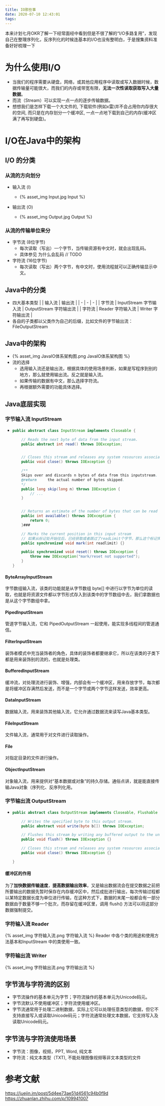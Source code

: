```yaml
---
title: IO那些事
date: 2020-07-10 12:43:01
tags:
---
```


本来计划七月OKR了解一下经常面经中看到但是不很了解的“I/O多路复用”，发现自己在整理序列化，反序列化的时候连基本的I/O也没有整明白，于是搜集资料准备好好梳理一下

# 为什么使用I/O
* 当我们的程序需要从硬盘，网络，或其他应用程序中读取或写入数据时候，数据传输量可能很大，而我们的内存或带宽有限，**无法一次性读取获取写入大量数据**。
* 而流（Stream）可以实现一点一点的逐步传输数据。
* 想想我们是怎样下载一个大文件的, 下载软件(例如x雷)并不会占用你内存很大的空间, 而只是在内存划分一个缓冲区, 一点一点地下载到自己的内存(缓冲区满了再写到硬盘)。

# I/O在Java中的架构
## I/O 的分类
### 从流的方向划分
* 输入流 (I)

    * 
        {% asset_img Input.jpg Input %}
* 输出流 (O)

    * 
        {% asset_img Output.jpg Output %}
### 从流的传输单位来分
* 字节流 (8位字节)
    * 每次读取（写出）一个字节，当传输资源有中文时，就会出现乱码。
    * 具体参见 为什么会乱码 // TODO
* 字符流 (16位字节)
    * 每次读取（写出）两个字节，有中文时，使用流程就可以正确传输显示中文。
## Java中的分类
* 四大基本类型
    | | 输入流 | 输出流 | 
    | - | - | - |
    | 字节流 | InputStream 字节输入流 | OutputStream 字符输出流 |
    | 字符流 | Reader 字符输入流 | Writer 字符输出流 | 
* 各自的子类都以父类作为自己的后缀，比如文件的字节输出流：FileOutputStream
## Java中的架构
* {% asset_img JavaIO体系架构图.png JavaIO体系架构图 %}
* 流的选择
    * 选用输入流还是输出流，根据具体的使用场景判断，如果是写程序到别的地方，那么就使用输出流。反之就是输入流。
    * 如果传输的数据有中文，那么选择字符流。
    * 再根据额外需要的功能具体选择。
## Java底层实现
### 字节输入流 InputStream
* 
    ```Java
    public abstract class InputStream implements Closeable {

        // Reads the next byte of data from the input stream.
        public abstract int read() throws IOException;


        // Closes this stream and releases any system resources associated with it.
        public void close() throws IOException {}

        /**
        Skips over and discards n bytes of data from this inputstream.
        @return     the actual number of bytes skipped.
        */
        public long skip(long n) throws IOException {
            // ...
        }


        // Returns an estimate of the number of bytes that can be read (or skipped over) from this input stream without blocking by the next invocation of a method for this input stream.
        public int available() throws IOException {
            return 0;
        }###

        // Marks the current position in this input stream
        // 如果从标记处开始往后，已经获取或者跳过了readLimit个字节，那么这个标记失效，不允许再重新通过reset回到这个位置。
        public synchronized void mark(int readlimit) {}

        public synchronized void reset() throws IOException {
            throw new IOException("mark/reset not supported");
        }
    }
    ```
#### ByteArrayInputStream
字节数组输入流，该类的功能就是从字节数组 byte[] 中进行以字节为单位的读取，也就是将资源文件都以字节形式存入到该类中的字节数组中去，我们拿数据也是从这个字节数组中拿。
#### PipedInputStream
管道字节输入流，它和 PipedOutputStream 一起使用，能实现多线程间的管道通信。
#### FilterInputStream
装饰者模式中充当装饰者的角色，具体的装饰者都要继承它，所以在该类的子类下都是用来装饰别的流的，也就是处理类。
#### BufferedInputStream
缓冲流，对处理流进行装饰、增强，内部会有一个缓冲区，用来存放字节，每次都是将缓冲区存满然后发送，而不是一个字节或两个字节这样发送，效率更高。
#### DataInputStream
数据输入流，用来装饰其他输入流，它允许通过数据流来读写Java基本类型。
#### FileInputStream
文件输入流，通常用于对文件进行读取操作。
#### File
对指定目录的文件进行操作。
#### ObjectInputStream
对象输入流，用来提供对“基本数据或对象”的持久存储。通俗点讲，就是能直接传输Java对象（序列化、反序列化用。
### 字节输出流 OutputStream
* 
    ```Java
    public abstract class OutputStream implements Closeable, Flushable {

        // Writes the specified byte to this output stream.
        public abstract void write(byte b[]) throws IOException;

        // Flushes this stream by writing any buffered output to the underlying stream.
        public void flush() throws IOException {}

        // Closes this stream and releases any system resources associated with it.
        public void close() throws IOException {}

    }
    ```
#### 缓冲区的作用
为了**加快数据传输速度**，**提高数据输出效率**，又是输出数据流会在提交数据之前把所要输出的数据先暂时保存在内存缓冲区中，然后成批进行输出，每次传输过程都以某特定数据长度为单位进行传输，在这种方式下，数据的末尾一般都会有一部分数据由于数量不够一个批次，而存留在缓冲区里，调用 flush() 方法可以将这部分数据强制提交。

### 字符输入流 Reader
{% asset_img 字符输入流.png 字符输入流 %}
Reader 中各个类的用途和使用方法基本和InputStream 中的类使用一致。

### 字符输出流 Writer
{% asset_img 字符输出流.png 字符输出流 %}

## 字节流与字符流的区别
* 字节流操作的基本单元为字节；字符流操作的基本单元为Unicode码元。
* 字节流默认不使用缓冲区；字符流使用缓冲区。
* 字节流通常用于处理二进制数据，实际上它可以处理任意类型的数据，但它不支持直接写入或读取Unicode码元；字符流通常处理文本数据，它支持写入及读取Unicode码元。

## 字节流与字符流使用场景
* 字节流：图像，视频，PPT, Word, 纯文本
* 字符流：纯文本类型（TXT), 不能处理图像视频等非文本类型的文件

# 参考文献
https://juejin.im/post/5d4ee73ae51d4561c94b0f9d
https://zhuanlan.zhihu.com/p/109941007